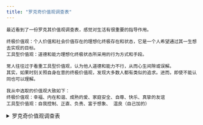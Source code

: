 ```yaml
---
title: "罗克奇价值观调查表"
---
```


```
最近看到了一份罗克其价值观调查表，感觉对生活有很重要的指导作用。

终极价值观：个人价值和社会价值存在的理想化终极存在和状态，它是一个人希望通过其一生想去实现的目标。
工具型价值观：道德和能力理想化终极状态所采用的行为方式和手段。

常人往往过于看重工具型价值观，认为他人道德和能力不行，从而心生间隙或误解。
其实，如果时刻关照自身在意的终极价值观，发现大多数人都有类似的追求。进而，即使不能认同也可以理解。

我从中选取的价值观大致如下：
终极价值观：幸福、内在和谐、成熟的爱、家庭安全、自尊、快乐、真挚的友谊
工具型价值观：自我控制、正直、负责、富于想象、 温良（自己加的）
```

<details>
<summary>罗克奇价值观调查表</summary>

<code>
终极价值观
-----------------------------
观舒适的生活（富足的生活）
振奋的生活（刺激的、积极的生活）
成就感（持续的贡献）
和平的世界（没有冲突和战争）
美丽的世界（艺术和自然的美）
平等（兄弟情谊、机会均等）
家庭安全（照顾自己所爱的人）
自由（独立、自主的选择）
幸福（满足）
内在和谐（没有内心冲突）
成熟的爱（性和精神上的亲密）
国家的安全（免遭攻击）
快乐（快乐的、休闲的生活）
救世（救世的、永恒的生活）
自尊（自重）
社会承认（尊重、赞赏）
真挚的友谊（亲密关系）
睿智（对生活有成熟的理解）

工具型价值
-------------------------
雄心勃勃（辛勤工作、奋发向上）
心胸开阔（开放）
能干（有能力、有效率）
欢乐（轻松愉快）
清洁（卫生、整洁）
勇敢（坚持自己的信仰）
宽容（谅解他人）
助人为乐（为他人的福利工作）
正直（真挚、诚实）
富于想象（大胆、有创造性）
独立（自力更生、自给自足）
智慧（有知识、善思考）
符合逻辑（理性的）
博爱（温情的、温柔的）
顺从（有责任感、尊重的）
礼貌（有礼的、性情好）
负责（可靠的）
自我控制（自律的、约束的）
</code>


</details>